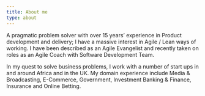 ```yaml
---
title: About me
type: about
---
```


A pragmatic problem solver with over 15 years’ experience in Product development and delivery; I have a massive interest in Agile / Lean ways of working. I have been described as an Agile Evangelist and recently taken on roles as an Agile Coach with Software Development Team.

In my quest to solve business problems, I work with a number of start ups in and around Africa and in the UK. My domain experience include Media & Broadcasting, E-Commerce,  Government, Investment Banking & Finance, Insurance and Online Betting.
